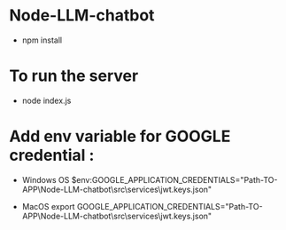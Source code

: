 # Node-LLM-chatbot

- npm install 

# To run the server

- node index.js

# Add env variable for GOOGLE credential :
- Windows OS
$env:GOOGLE_APPLICATION_CREDENTIALS="Path-TO-APP\Node-LLM-chatbot\src\services\jwt.keys.json"

- MacOS
export GOOGLE_APPLICATION_CREDENTIALS="Path-TO-APP\Node-LLM-chatbot\src\services\jwt.keys.json"
